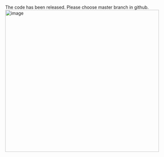 The code has been released. Please choose master branch in github.
<img width="490" height="453" alt="image" src="https://github.com/user-attachments/assets/42aa039e-434c-4b8e-a22a-d0668ab1bd88" />
